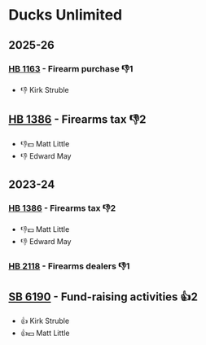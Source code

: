 # Ducks Unlimited
## 2025-26

### [HB 1163](/bill/2025-26/hb/1163/) - Firearm purchase  👎1 
* 👎 Kirk Struble

## [HB 1386](/bill/2025-26/hb/1386/) - Firearms tax  👎2 
* 👎💵 Matt Little
* 👎 Edward May

## 2023-24

### [HB 1386](/bill/2023-24/hb/1386/) - Firearms tax  👎2 
* 👎💵 Matt Little
* 👎 Edward May

### [HB 2118](/bill/2023-24/hb/2118/) - Firearms dealers  👎1 

## [SB 6190](/bill/2023-24/sb/6190/) - Fund-raising activities 👍2  
* 👍 Kirk Struble
* 👍💵 Matt Little
